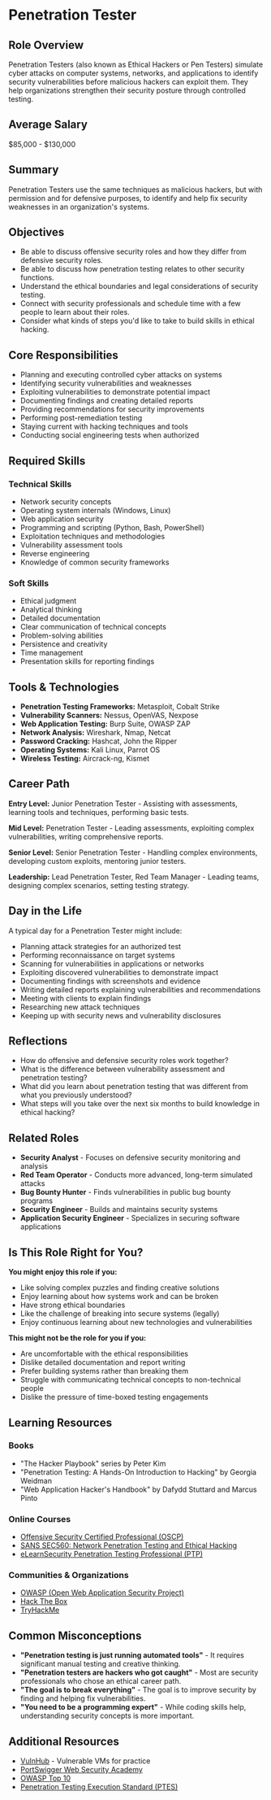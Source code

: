 # Penetration Tester

## Role Overview

Penetration Testers (also known as Ethical Hackers or Pen Testers) simulate cyber attacks on computer systems, networks, and applications to identify security vulnerabilities before malicious hackers can exploit them. They help organizations strengthen their security posture through controlled testing.

## Average Salary

$85,000 - $130,000

## Summary

Penetration Testers use the same techniques as malicious hackers, but with permission and for defensive purposes, to identify and help fix security weaknesses in an organization's systems.

## Objectives

- Be able to discuss offensive security roles and how they differ from defensive security roles.
- Be able to discuss how penetration testing relates to other security functions.
- Understand the ethical boundaries and legal considerations of security testing.
- Connect with security professionals and schedule time with a few people to learn about their roles.
- Consider what kinds of steps you'd like to take to build skills in ethical hacking.

## Core Responsibilities

- Planning and executing controlled cyber attacks on systems
- Identifying security vulnerabilities and weaknesses
- Exploiting vulnerabilities to demonstrate potential impact
- Documenting findings and creating detailed reports
- Providing recommendations for security improvements
- Performing post-remediation testing
- Staying current with hacking techniques and tools
- Conducting social engineering tests when authorized

## Required Skills

### Technical Skills

- Network security concepts
- Operating system internals (Windows, Linux)
- Web application security
- Programming and scripting (Python, Bash, PowerShell)
- Exploitation techniques and methodologies
- Vulnerability assessment tools
- Reverse engineering
- Knowledge of common security frameworks

### Soft Skills

- Ethical judgment
- Analytical thinking
- Detailed documentation
- Clear communication of technical concepts
- Problem-solving abilities
- Persistence and creativity
- Time management
- Presentation skills for reporting findings

## Tools & Technologies

- **Penetration Testing Frameworks:** Metasploit, Cobalt Strike
- **Vulnerability Scanners:** Nessus, OpenVAS, Nexpose
- **Web Application Testing:** Burp Suite, OWASP ZAP
- **Network Analysis:** Wireshark, Nmap, Netcat
- **Password Cracking:** Hashcat, John the Ripper
- **Operating Systems:** Kali Linux, Parrot OS
- **Wireless Testing:** Aircrack-ng, Kismet

## Career Path

**Entry Level:** Junior Penetration Tester - Assisting with assessments, learning tools and techniques, performing basic tests.

**Mid Level:** Penetration Tester - Leading assessments, exploiting complex vulnerabilities, writing comprehensive reports.

**Senior Level:** Senior Penetration Tester - Handling complex environments, developing custom exploits, mentoring junior testers.

**Leadership:** Lead Penetration Tester, Red Team Manager - Leading teams, designing complex scenarios, setting testing strategy.

## Day in the Life

A typical day for a Penetration Tester might include:

- Planning attack strategies for an authorized test
- Performing reconnaissance on target systems
- Scanning for vulnerabilities in applications or networks
- Exploiting discovered vulnerabilities to demonstrate impact
- Documenting findings with screenshots and evidence
- Writing detailed reports explaining vulnerabilities and recommendations
- Meeting with clients to explain findings
- Researching new attack techniques
- Keeping up with security news and vulnerability disclosures

## Reflections

- How do offensive and defensive security roles work together?
- What is the difference between vulnerability assessment and penetration testing?
- What did you learn about penetration testing that was different from what you previously understood?
- What steps will you take over the next six months to build knowledge in ethical hacking?

## Related Roles

- **Security Analyst** - Focuses on defensive security monitoring and analysis
- **Red Team Operator** - Conducts more advanced, long-term simulated attacks
- **Bug Bounty Hunter** - Finds vulnerabilities in public bug bounty programs
- **Security Engineer** - Builds and maintains security systems
- **Application Security Engineer** - Specializes in securing software applications

## Is This Role Right for You?

**You might enjoy this role if you:**

- Like solving complex puzzles and finding creative solutions
- Enjoy learning about how systems work and can be broken
- Have strong ethical boundaries
- Like the challenge of breaking into secure systems (legally)
- Enjoy continuous learning about new technologies and vulnerabilities

**This might not be the role for you if you:**

- Are uncomfortable with the ethical responsibilities
- Dislike detailed documentation and report writing
- Prefer building systems rather than breaking them
- Struggle with communicating technical concepts to non-technical people
- Dislike the pressure of time-boxed testing engagements

## Learning Resources

### Books

- "The Hacker Playbook" series by Peter Kim
- "Penetration Testing: A Hands-On Introduction to Hacking" by Georgia Weidman
- "Web Application Hacker's Handbook" by Dafydd Stuttard and Marcus Pinto

### Online Courses

- [Offensive Security Certified Professional (OSCP)](https://www.offensive-security.com/pwk-oscp/)
- [SANS SEC560: Network Penetration Testing and Ethical Hacking](https://www.sans.org/cyber-security-courses/network-penetration-testing-ethical-hacking/)
- [eLearnSecurity Penetration Testing Professional (PTP)](https://elearnsecurity.com/product/ecpptv2-certification/)

### Communities & Organizations

- [OWASP (Open Web Application Security Project)](https://owasp.org/)
- [Hack The Box](https://www.hackthebox.eu/)
- [TryHackMe](https://tryhackme.com/)

## Common Misconceptions

- **"Penetration testing is just running automated tools"** - It requires significant manual testing and creative thinking.
- **"Penetration testers are hackers who got caught"** - Most are security professionals who chose an ethical career path.
- **"The goal is to break everything"** - The goal is to improve security by finding and helping fix vulnerabilities.
- **"You need to be a programming expert"** - While coding skills help, understanding security concepts is more important.

## Additional Resources

- [VulnHub](https://www.vulnhub.com/) - Vulnerable VMs for practice
- [PortSwigger Web Security Academy](https://portswigger.net/web-security)
- [OWASP Top 10](https://owasp.org/www-project-top-ten/)
- [Penetration Testing Execution Standard (PTES)](http://www.pentest-standard.org/)
